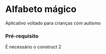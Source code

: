# Alfabeto mágico

Aplicativo voltado para crianças com autismo

### Pré-requisito

É necessário o construct 2
